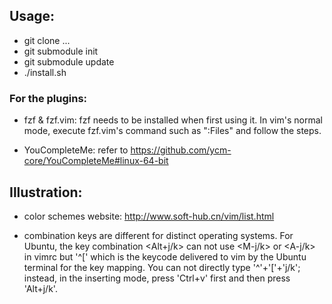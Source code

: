 ## Usage:

- git clone ...
- git submodule init
- git submodule update
- ./install.sh 

### For the plugins:

- fzf & fzf.vim: fzf needs to be installed when first using it. 
In vim's normal mode, execute fzf.vim's command such as ":Files" and follow the steps.

- YouCompleteMe: refer to https://github.com/ycm-core/YouCompleteMe#linux-64-bit 

## Illustration:

- color schemes website: http://www.soft-hub.cn/vim/list.html

- combination keys are different for distinct operating systems. For Ubuntu, 
the key combination <Alt+j/k> can not use <M-j/k> or <A-j/k> in vimrc 
but '^[' which is the keycode delivered to vim by the Ubuntu terminal for the key mapping. 
You can not directly type '^'+'['+'j/k'; 
instead, in the inserting mode, press 'Ctrl+v' first and then press 'Alt+j/k'.

